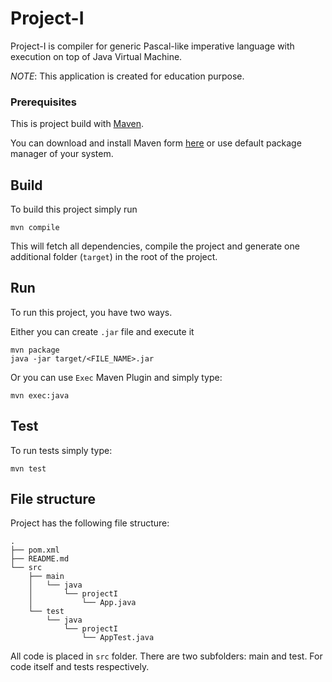 # Project-I

Project-I is compiler for generic Pascal-like imperative language 
with execution on top of Java Virtual Machine. 

*NOTE*: This application is created for education purpose.

### Prerequisites

This is project build with [Maven](https://maven.apache.org/).

You can download and install Maven form [here](https://maven.apache.org/download.cgi)
or use default package manager of your system.

## Build

To build this project simply run

```
mvn compile
```

This will fetch all dependencies, compile the project and generate one additional 
folder (`target`) in the root of the project.

## Run

To run this project, you have two ways.

Either you can create `.jar` file and execute it

``` 
mvn package
java -jar target/<FILE_NAME>.jar
```

Or you can use `Exec` Maven Plugin and simply type:

``` 
mvn exec:java
```

## Test

To run tests simply type:

``` 
mvn test
```

## File structure

Project has the following file structure:

```
.
├── pom.xml
├── README.md
└── src
    ├── main
    │   └── java
    │       └── projectI
    │           └── App.java
    └── test
        └── java
            └── projectI
                └── AppTest.java
```

All code is placed in `src` folder. There are two subfolders: main and test. 
For code itself and tests respectively.

